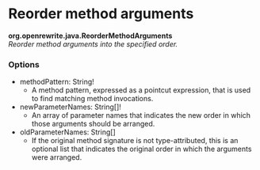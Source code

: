 # Reorder method arguments

**org.openrewrite.java.ReorderMethodArguments**  
_Reorder method arguments into the specified order._

### Options

* methodPattern: String!
	* A method pattern, expressed as a pointcut expression, that is used to find matching method invocations.
* newParameterNames: String[]!
	* An array of parameter names that indicates the new order in which those arguments should be arranged.
* oldParameterNames: String[]
	* If the original method signature is not type-attributed, this is an optional list that indicates the original order in which the arguments were arranged.

